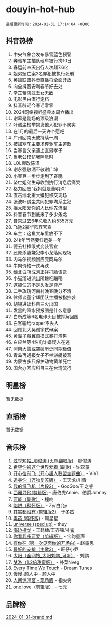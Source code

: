 # douyin-hot-hub

`最后更新时间：2024-01-31 17:14:04 +0800`

## 抖音热榜

1. 中央气象台发布暴雪蓝色预警
1. 奔驰车主插队砸车被行拘10日
1. 春运前四天出行人次超7.6亿
1. 姐弟坠亡案2名罪犯被执行死刑
1. 英雄联盟抖音直播将全面开放
1. 向全抖音安利春节好去处
1. 辛芷蕾演过丑女无敌
1. 电影黑白潜行定档
1. 抖音辟谣今春谣零零
1. 2024网络视听盛典本周六播出
1. 谢幕是剧场的顶级浪漫
1. 叶诚尘检举揭发他人犯罪不属实
1. 在1月的最后一天许个愿吧
1. 广州回南天或持续一周
1. 被加塞车主要求奔驰车主道歉
1. 当寡言父亲遇上直男孝子
1. 当老公模仿我睡觉时
1. LOL爆改陈泽
1. 谢永强敬酒不敬谢广坤
1. 小豆豆一步步走到了春晚
1. 坠亡姐弟生母收到执行消息后痛哭
1. 格力回应“我妈就是董明珠”
1. 直击缅北重大嫌犯移交现场
1. 张波叶诚尘共同犯罪均系主犯
1. 摇太阳爱你的人比你先流泪
1. 抖音春节到底来了多少条龙
1. 普京过去6年总收入约535万元
1. 飞驰2豪华阵容官宣
1. 车主：这鱼大车里放不下
1. 24k年当然要红运美一年
1. 德云社捧哏式变装官宣
1. 还原杀妻嫌犯李小龙落网现场
1. 内马尔视频回应变肉马尔
1. 牛肉价格一跌再跌
1. 缅北白所成刘正祥打脸语录
1. 小猫溜进派出所蹭吃蹭喝
1. 这抓住的不是头发是尊严
1. 二手玫瑰河南村晚春晚分不清
1. 律师谈董宇辉团队主播被指抄袭
1. 胡锡进谈科目三火出国
1. 发黑的降水预报图是什么意思
1. 白所成等6名电诈头目被押解回国
1. 白客输给rapper不丢人
1. 回顾北大吴谢宇弑母案
1. 黄瀛子蒋翼自损式暴打渣男
1. 白应兰等4名电诈嫌疑人在逃
1. 河南大雪或突破历史同期极值
1. 青岛再通报女子不坐游艇被骂
1. 内蒙古多只保护动物黄羊死亡
1. 国台办回应科目三在台湾流行

## 明星榜

暂无数据

## 直播榜

暂无数据

## 音乐榜

1. [过季短袖_廖俊涛 (火鸡翻唱版)](https://sf86-cdn-tos.douyinstatic.com/obj/tos-cn-ve-2774/ogQVJl0tRBKxQgZji7YClFEBrVDeHpPTWfCZbQ) - 廖俊涛
1. [希望你被这个世界爱着 (副歌)](https://sf86-cdn-tos.douyinstatic.com/obj/tos-cn-ve-2774/oUHCmWQfZlE3QQBKBeD8rCFLpJzPgCpImhsxMt) - 许亚童
1. [开心往前飞（开心超人联盟主题曲）](https://sf6-cdn-tos.douyinstatic.com/obj/tos-cn-ve-2774/9d8fb7c82cf1421fb93a9fe925275e0a) - VIVI
1. [追寻你（万物复苏版）](https://sf86-cdn-tos.douyinstatic.com/obj/tos-cn-ve-2774/oYeAZJsbjIDit9APmBg8u6uDUQnHmoCf3gbo74) - 王天戈/川青
1. [我的纸飞机（片段2）](https://sf6-cdn-tos.douyinstatic.com/obj/tos-cn-ve-2774/oM2ZrKcg2CD5AeRB2gkeXOFB1IxAGJdZPazYHf) - GooGoo/王之睿
1. [西厢寻他(剪辑版)](https://sf3-cdn-tos.douyinstatic.com/obj/tos-cn-ve-2774/oUsAVfAQKlRNxEv5qxvIB8o5qmIWUcXbzJKJhw) - 唐伯虎Annie、伯爵Johnny
1. [可能（副歌）](https://sf3-cdn-tos.douyinstatic.com/obj/tos-cn-ve-2774/cde1731888894259b333569393c2fb51) - 程响
1. [陷阱（释怀版）](https://sf3-cdn-tos.douyinstatic.com/obj/tos-cn-ve-2774/oE8C21LeZrzKLDFfQYgMzx4GAIHageG5IzayY7) - Zy/白允y
1. [其实都没有 (剪辑版2)](https://sf86-cdn-tos.douyinstatic.com/obj/tos-cn-ve-2774/oEBNQenHZtBhxYjGgUDQk0BCHTigQafgFlbQ7k) - 于冬然
1. [毒药 (释怀版)](https://sf3-cdn-tos.douyinstatic.com/obj/tos-cn-ve-2774/oYILMEAzspdZBIzy4frJNB8ZHPHWAhiwowd4Ad) - 周星星
1. [universe (sped up)](https://sf86-cdn-tos.douyinstatic.com/obj/tos-cn-ve-2774/oIQnurQLDCsdYeegkM4CKuVb23MZBXtX6QB8bv) - thuy
1. [海边探戈](https://sf86-cdn-tos.douyinstatic.com/obj/tos-cn-ve-2774/os9gE0VQCGqt6VQkZDyBBYvfSDY0QFe3vVmubn) - 王鹤棣/王齐铭/朴鲨
1. [你看我多可爱（剪辑版）](https://sf86-cdn-tos.douyinstatic.com/obj/tos-cn-ve-2774/018d241ee66a4a189b2fa9ea2fe3363d) - 宝韵童声
1. [有你在 (第一次见面你的开场白)](https://sf86-cdn-tos.douyinstatic.com/obj/tos-cn-ve-2774/oAthrQ3ClJBfI57uBoFEgNDYtNCZ0TSYQQfxQ0) - 赵露思
1. [最好的安排（主歌2）](https://sf86-cdn-tos.douyinstatic.com/obj/tos-cn-ve-2774/oMMZX1DuHpMwgoDztBmZswgQnbCeeANZxBHkFY) - 旺仔小乔
1. [太阳（全网搜_太阳刘鹏_可听）](https://sf86-cdn-tos.douyinstatic.com/obj/tos-cn-ve-2774/ogWbyIQnlBFImVbeDocRdCIYtBHlbJXgfZMvgz) - 刘鹏
1. [梦游（1.2倍甜蜜版）](https://sf86-cdn-tos.douyinstatic.com/obj/tos-cn-ve-2774/o4gyAUm8hwufoEABmwVIiQtHsFuGzAEEWtNMzo) - 补菜Nveg
1. [Every Time We Touch](https://sf86-cdn-tos.douyinstatic.com/obj/tos-cn-ve-2774/ogN6lUKQeBBfEVhIOMikG1CcJjugxk1tztZyhP) - Dream Tunes
1. [慢慢-颜人中](https://sf86-cdn-tos.douyinstatic.com/obj/tos-cn-ve-2774/ocjHNfBXdBxQNC8ZGAeoLMFTUgtBg8bkExunDC) - 颜人中
1. [人间惊鸿宴 - 现场版](https://sf3-cdn-tos.douyinstatic.com/obj/tos-cn-ve-2774/osF4mrPePAf2Yv8Wfr5fATCHZwL5h1QiGQAKwz) - 指尖笑
1. [one love（剪辑版）](https://sf86-cdn-tos.douyinstatic.com/obj/tos-cn-ve-2774/o4utbbKzHedACBQ0bkG7ZBgUvDQzbBDnYd1f1k) - 七元

## 品牌榜

[2024-01-31-brand.md](2024-01-31-brand.md)
